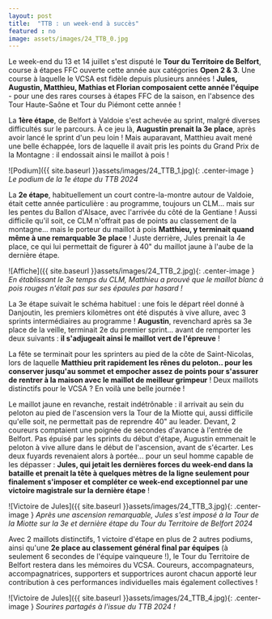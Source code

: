 ```yaml
---
layout: post
title:  "TTB : un week-end à succès"
featured : no
image: assets/images/24_TTB_0.jpg
---
```


Le week-end du 13 et 14 juillet s'est disputé le **Tour du Territoire de Belfort**, course à étapes FFC ouverte cette année aux catégories **Open 2 & 3**. Une course à laquelle le VCSA est fidèle depuis plusieurs années ! **Jules, Augustin, Matthieu, Mathias et Florian composaient cette année l'équipe** - pour une des rares courses à étapes FFC de la saison, en l'absence des Tour Haute-Saône et Tour du Piémont cette année !

La **1ère étape**, de Belfort à Valdoie s'est achevée au sprint, malgré diverses difficultés sur le parcours. À ce jeu là, **Augustin prenait la 3e place**, après avoir lancé le sprint d'un peu loin ! Mais auparavant, Matthieu avait mené une belle échappée, lors de laquelle il avait pris les points du Grand Prix de la Montagne : il endossait ainsi le maillot à pois !

![Podium]({{ site.baseurl }}assets/images/24_TTB_1.jpg){: .center-image }
_Le podium de la 1e étape du TTB 2024_

La **2e étape**, habituellement un court contre-la-montre autour de Valdoie, était cette année particulière : au programme, toujours un CLM... mais sur les pentes du Ballon d'Alsace, avec l'arrivée du côté de la Gentiane ! Aussi difficile qu'il soit, ce CLM n'offrait pas de points au classement de la montagne... mais le porteur du maillot à pois **Matthieu, y terminait quand même à une remarquable 3e place** ! Juste derrière, Jules prenait la 4e place, ce qui lui permettait de figurer à 40" du maillot jaune à l'aube de la dernière étape.

![Affiche]({{ site.baseurl }}assets/images/24_TTB_2.jpg){: .center-image }
_En établissant le 3e temps du CLM, Matthieu a prouvé que le maillot blanc à pois rouges n'était pas sur ses épaules par hasard !_

La 3e étape suivait le schéma habituel : une fois le départ réel donné à Danjoutin, les premiers kilomètres ont été disputés à vive allure, avec 3 sprints intermédiaires au programme ! **Augustin**, revenchard après sa 3e place de la veille, terminait 2e du premier sprint... avant de remporter les deux suivants : **il s'adjugeait ainsi le maillot vert de l'épreuve** !

La fête se terminait pour les sprinters au pied de la côte de Saint-Nicolas, lors de laquelle **Matthieu prit rapidement les rênes du peloton.. pour les conserver jusqu'au sommet et empocher assez de points pour s'assurer de rentrer à la maison avec le maillot de meilleur grimpeur** ! Deux maillots distinctifs pour le VCSA ? En voilà une belle journée !

Le maillot jaune en revanche, restait indétrônable : il arrivait au sein du peloton au pied de l'ascension vers la Tour de la Miotte qui, aussi difficile qu'elle soit, ne permettait pas de reprendre 40" au leader. Devant, 2 coureurs comptaient une poignée de secondes d'avance à l'entrée de Belfort. Pas épuisé par les sprints du début d'étape, Augustin emmenait le peloton à vive allure dans le début de l'ascension, avant de s'écarter. Les deux fuyards revenaient alors à portée... pour un seul homme capable de les dépasser : **Jules, qui jetait les dernières forces du week-end dans la bataille et prenait la tête à quelques mètres de la ligne seulement pour finalement s'imposer et compléter ce week-end exceptionnel par une victoire magistrale sur la dernière étape** !

![Victoire de Jules]({{ site.baseurl }}assets/images/24_TTB_3.jpg){: .center-image }
_Après une ascension remarquable, Jules s'est imposé à la Tour de la Miotte sur la 3e et dernière étape du Tour du Territoire de Belfort 2024_

Avec 2 maillots distinctifs, 1 victoire d'étape en plus de 2 autres podiums, ainsi qu'une **2e place au classement général final par équipes** (à seulement 6 secondes de l'équipe vainqueure !), le Tour du Territoire de Belfort restera dans les mémoires du VCSA. Coureurs, accompagnateurs, accompagnatrices, supporters et supportrices auront chacun apporté leur contribution à ces performances individuelles mais également collectives !

![Victoire de Jules]({{ site.baseurl }}assets/images/24_TTB_4.jpg){: .center-image }
_Sourires partagés à l'issue du TTB 2024 !_













